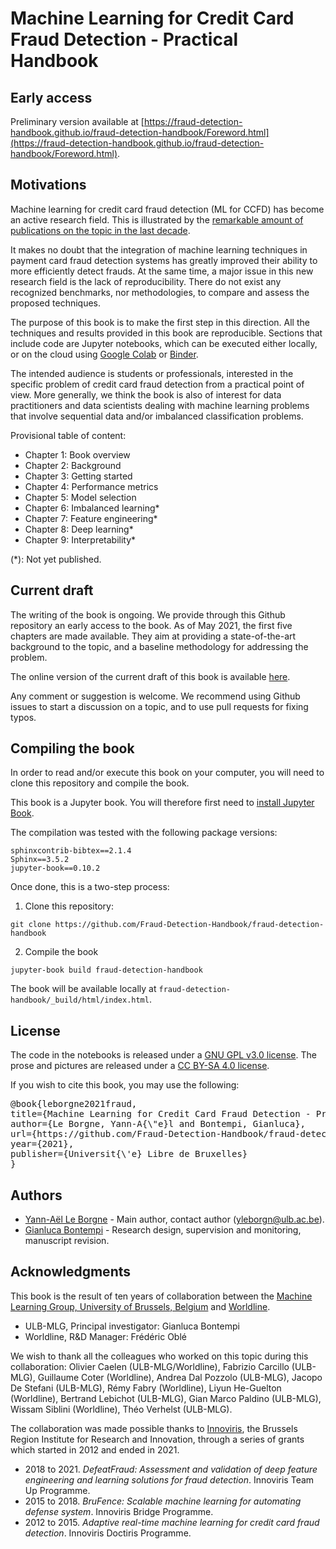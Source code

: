 # Machine Learning for Credit Card Fraud Detection - Practical Handbook

## Early access

Preliminary version available at [https://fraud-detection-handbook.github.io/fraud-detection-handbook/Foreword.html](https://fraud-detection-handbook.github.io/fraud-detection-handbook/Foreword.html).

## Motivations

Machine learning for credit card fraud detection (ML for CCFD) has become an active research field. This is illustrated by the [remarkable amount of publications on the topic in the last decade](https://fraud-detection-handbook.github.io/fraud-detection-handbook/Chapter_2_Background/MachineLearningForFraudDetection.html). 

It makes no doubt that the integration of machine learning techniques in payment card fraud detection systems has greatly improved their ability to more efficiently detect frauds. At the same time, a major issue in this new research field is the lack of reproducibility. There do not exist any recognized benchmarks, nor methodologies, to compare and assess the proposed techniques.

The purpose of this book is to make the first step in this direction. All the techniques and results provided in this book are reproducible. Sections that include code are Jupyter notebooks, which can be executed either locally, or on the cloud using [Google Colab](https://colab.research.google.com/) or [Binder](https://mybinder.org/). 

The intended audience is students or professionals, interested in the specific problem of credit card fraud detection from a practical point of view. More generally, we think the book is also of interest for data practitioners and data scientists dealing with machine learning problems that involve sequential data and/or imbalanced classification problems.

Provisional table of content: 

* Chapter 1: Book overview
* Chapter 2: Background
* Chapter 3: Getting started
* Chapter 4: Performance metrics
* Chapter 5: Model selection
* Chapter 6: Imbalanced learning*
* Chapter 7: Feature engineering*
* Chapter 8: Deep learning*
* Chapter 9: Interpretability*

(*): Not yet published. 

## Current draft

The writing of the book is ongoing. We provide through this Github repository an early access to the book. As of May 2021, the first five chapters are made available. They aim at providing a state-of-the-art background to the topic, and a baseline methodology for addressing the problem.

The online version of the current draft of this book is available [here](https://fraud-detection-handbook.github.io/fraud-detection-handbook/).

Any comment or suggestion is welcome. We recommend using Github issues to start a discussion on a topic, and to use pull requests for fixing typos. 


## Compiling the book

In order to read and/or execute this book on your computer, you will need to clone this repository and compile the book. 

This book is a Jupyter book. You will therefore first need to [install Jupyter Book](https://jupyterbook.org/intro.html#install-jupyter-book).

The compilation was tested with the following package versions:

```
sphinxcontrib-bibtex==2.1.4
Sphinx==3.5.2
jupyter-book==0.10.2
```

Once done, this is a two-step process:

1. Clone this repository:

```
git clone https://github.com/Fraud-Detection-Handbook/fraud-detection-handbook
```

2. Compile the book

```
jupyter-book build fraud-detection-handbook
```

The book will be available locally at `fraud-detection-handbook/_build/html/index.html`.

## License

The code in the notebooks is released under a [GNU GPL v3.0 license](https://www.gnu.org/licenses/gpl-3.0.en.html). The prose and pictures are released under a [CC BY-SA 4.0 license](https://creativecommons.org/licenses/by-sa/4.0/).


If you wish to cite this book, you may use the following:

<pre>
@book{leborgne2021fraud,
title={Machine Learning for Credit Card Fraud Detection - Practical Handbook},
author={Le Borgne, Yann-A{\"e}l and Bontempi, Gianluca},
url={https://github.com/Fraud-Detection-Handbook/fraud-detection-handbook},
year={2021},
publisher={Universit{\'e} Libre de Bruxelles}
}
</pre>

## Authors

* [Yann-Aël Le Borgne](https://yannael.github.io/) - Main author, contact author (yleborgn@ulb.ac.be).
* [Gianluca Bontempi](https://mlg.ulb.ac.be/wordpress/members-2/gianluca-bontempi/) - Research design, supervision and monitoring, manuscript revision. 

## Acknowledgments

This book is the result of ten years of collaboration between the [Machine Learning Group, University of Brussels, Belgium](http://mlg.ulb.ac.be) and [Worldline](https://worldline.com). 

* ULB-MLG, Principal investigator: Gianluca Bontempi
* Worldline, R&D Manager: Frédéric Oblé

We wish to thank all the colleagues who worked on this topic during this collaboration: Olivier Caelen (ULB-MLG/Worldline), Fabrizio Carcillo (ULB-MLG), Guillaume Coter (Worldline), Andrea Dal Pozzolo (ULB-MLG), Jacopo De Stefani (ULB-MLG), Rémy Fabry (Worldline), Liyun He-Guelton (Worldline), Bertrand Lebichot (ULB-MLG), Gian Marco Paldino (ULB-MLG), Wissam Siblini (Worldline), Théo Verhelst (ULB-MLG).

The collaboration was made possible thanks to [Innoviris](https://innoviris.brussels), the Brussels Region Institute for Research and Innovation, through a series of grants which started in 2012 and ended in 2021.

* 2018 to 2021. *DefeatFraud: Assessment and validation of deep feature engineering and learning solutions for fraud detection*. Innoviris Team Up Programme. 
* 2015 to 2018. *BruFence: Scalable machine learning for automating defense system*. Innoviris Bridge Programme.
* 2012 to 2015. *Adaptive real-time machine learning for credit card fraud detection*. Innoviris Doctiris Programme. 

